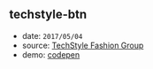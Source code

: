 ## techstyle-btn

* date: `2017/05/04`
* source: [TechStyle Fashion Group](http://www.techstyle.com/)
* demo: [codepen](https://codepen.io/yrq110/pen/oWeyoZ)
